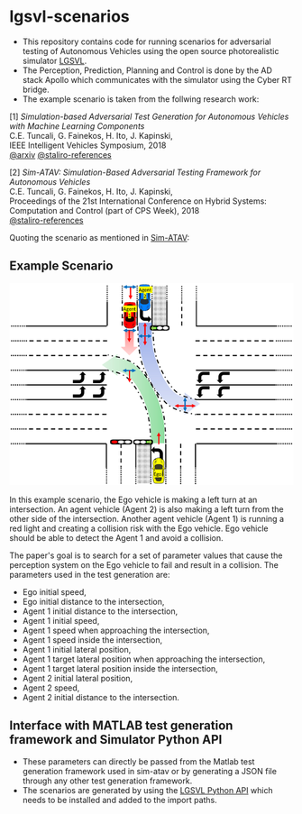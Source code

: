 # lgsvl-scenarios

* This repository contains code for running scenarios for adversarial testing of Autonomous Vehicles using the open source photorealistic simulator [LGSVL](https://www.lgsvlsimulator.com/).
* The Perception, Prediction, Planning and Control is done by the AD stack Apollo which communicates with the simulator using the Cyber RT bridge.
* The example scenario is taken from the follwing research work:

[1] *Simulation-based Adversarial Test Generation for Autonomous Vehicles with Machine Learning Components*  
C.E. Tuncali, G. Fainekos, H. Ito, J. Kapinski,  
IEEE Intelligent Vehicles Symposium, 2018  
[@arxiv](https://arxiv.org/abs/1804.06760)
[@staliro-references](https://sites.google.com/a/asu.edu/s-taliro/references)

[2] *Sim-ATAV: Simulation-Based Adversarial Testing Framework for Autonomous Vehicles*  
C.E. Tuncali, G. Fainekos, H. Ito, J. Kapinski,  
Proceedings of the 21st International Conference on Hybrid Systems: Computation and Control (part of CPS Week), 2018  
[@staliro-references](https://sites.google.com/a/asu.edu/s-taliro/references)

Quoting the scenario as mentioned in [Sim-ATAV](https://github.com/tuncali/sim-atav):

## Example Scenario

![](scenario1.png)

In this example scenario, the Ego vehicle is making a left turn at an intersection.
An agent vehicle (Agent 2) is also making a left turn from the other side of the intersection.
Another agent vehicle (Agent 1) is running a red light and creating a collision risk with the Ego vehicle.
Ego vehicle should be able to detect the Agent 1 and avoid a collision. 

The paper's goal is to search for a set of parameter values that cause the perception system on the Ego vehicle to fail and result in a collision.
The parameters used in the test generation are:  

- Ego initial speed,  
- Ego initial distance to the intersection,  
- Agent 1 initial distance to the intersection,  
- Agent 1 initial speed,  
- Agent 1 speed when approaching the intersection,  
- Agent 1 speed inside the intersection,  
- Agent 1 initial lateral position,  
- Agent 1 target lateral position when approaching the intersection,  
- Agent 1 target lateral position inside the intersection,  
- Agent 2 initial lateral position,  
- Agent 2 speed,  
- Agent 2 initial distance to the intersection.

## Interface with MATLAB test generation framework and Simulator Python API
* These parameters can directly be passed from the Matlab test generation framework used in sim-atav or by generating a JSON file through any other test generation framework.
* The scenarios are generated by using the [LGSVL Python API](https://github.com/lgsvl/PythonAPI) which needs to be installed and added to the import paths.
